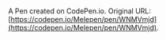 # 

A Pen created on CodePen.io. Original URL: [https://codepen.io/Melepen/pen/WNMVmjd](https://codepen.io/Melepen/pen/WNMVmjd).

